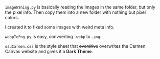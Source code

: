 `imageWahing.py` is basically reading the images in the same folder, but only the pixel info. Then copy them into a new folder with nothing but pixel colors.

I created it to fixed some images with weird meta info. 

`webpToPng.py` is easy, convverting `.webp` to `.png`. 

`osuCarmen.css` is the style sheet that ~~overdrive~~ overwrites the Carmen Canvas website and gives it a **Dark Theme**. 
